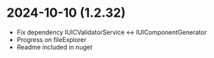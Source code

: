 ﻿# 2024-10-10 (1.2.32)
- Fix dependency IUICValidatorService <-> IUIComponentGenerator
- Progress on fileExplorer
- Readme included in nuget
